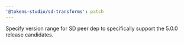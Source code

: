 ```yaml
---
'@tokens-studio/sd-transforms': patch
---
```


Specify version range for SD peer dep to specifically support the 5.0.0 release candidates.
